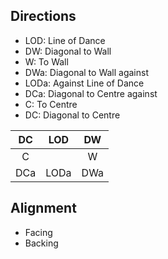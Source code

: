 ## Directions

- LOD: Line of Dance
- DW: Diagonal to Wall
- W: To Wall
- DWa: Diagonal to Wall against
- LODa: Against Line of Dance
- DCa: Diagonal to Centre against
- C: To Centre
- DC: Diagonal to Centre

| DC  | LOD  | DW  |
|:---:|:----:|:---:|
|  C  |      |  W  |
| DCa | LODa | DWa |

## Alignment

- Facing
- Backing